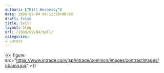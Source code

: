 ```yaml
---
authors: ["Bill Hennessy"]
date: 2008-09-04 06:11:50+00:00
draft: false
title: Sell!
layout: blog
url: /2008/09/04/sell/
categories:
- Latest
---
```


{{< figure src="https://www.intrade.com/jsp/intrade/common/images/contractImages/obama.jpg" >}}


